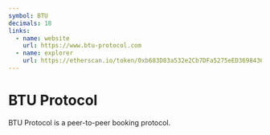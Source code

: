 ```yaml
---
symbol: BTU
decimals: 18
links:
  - name: website
    url: https://www.btu-protocol.com
  - name: explorer
    url: https://etherscan.io/token/0xb683D83a532e2Cb7DFa5275eED3698436371cc9f
---
```


# BTU Protocol

BTU Protocol is a peer-to-peer booking protocol.
